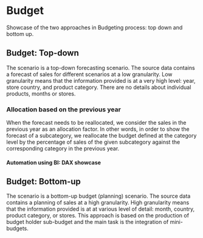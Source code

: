 # Budget 

Showcase of the two approaches in Budgeting process: top down and bottom up. <br>
## Budget: Top-down 
The scenario is a top-down forecasting scenario. The source data contains a forecast of sales for different scenarios at a low granularity. Low granularity means that the information provided is at a very high level: year, store country, and product category. There are no details about individual products, months or stores.<br>
### Allocation based on the previous year
When the forecast needs to be reallocated, we consider the sales in the previous year as an allocation factor. In other words, in order to show the forecast of a subcategory, we reallocate the budget defined at the category level by the percentage of sales of the given subcategory against the corresponding category in the previous year.
#### Automation using BI: DAX showcase 
## Budget: Bottom-up
The scenario is a bottom-up budget (planning) scenario. The source data contains a planning of sales at a high granularity. High granularity means that the information provided is at at various level of detail: month, country, product category, or stores. This approach is based on the production of budget holder sub-budget and the main task is the integration of mini-budgets.<br>
